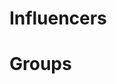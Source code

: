 <!-- TITLE: Communities -->
<!-- SUBTITLE: A quick summary of Communities -->

# Influencers
<div class=influencers>

</div>

# Groups
<div class=groups>

</div>
